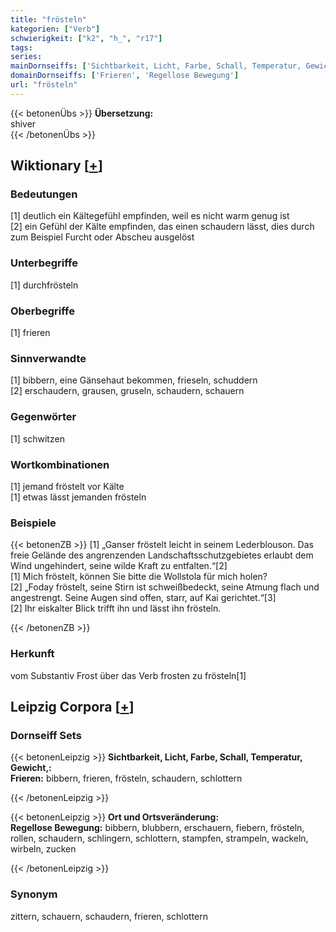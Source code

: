 ```yaml
---
title: "frösteln"
kategorien: ["Verb"]
schwierigkeit: ["k2", "h_", "r17"]
tags:
series:
mainDornseiffs: ['Sichtbarkeit, Licht, Farbe, Schall, Temperatur, Gewicht,', 'Ort und Ortsveränderung']
domainDornseiffs: ['Frieren', 'Regellose Bewegung']
url: "frösteln"
---
```


{{< betonenÜbs >}}
**Übersetzung:**  
shiver  
{{< /betonenÜbs >}}

## Wiktionary [[+](https://de.wiktionary.org/wiki/frösteln)]

### Bedeutungen
[1] deutlich ein Kältegefühl empfinden, weil es nicht warm genug ist  
[2] ein Gefühl der Kälte empfinden, das einen schaudern lässt, dies durch zum Beispiel Furcht oder Abscheu ausgelöst  

### Unterbegriffe
[1] durchfrösteln  

### Oberbegriffe
[1] frieren  

### Sinnverwandte
[1] bibbern, eine Gänsehaut bekommen, frieseln, schuddern  
[2] erschaudern, grausen, gruseln, schaudern, schauern  

### Gegenwörter
[1] schwitzen  

### Wortkombinationen
[1] jemand fröstelt vor Kälte  
[1] etwas lässt jemanden frösteln  

### Beispiele
{{< betonenZB >}}
[1] „Ganser fröstelt leicht in seinem Lederblouson. Das freie Gelände des angrenzenden Landschaftsschutzgebietes erlaubt dem Wind ungehindert, seine wilde Kraft zu entfalten.“[2]  
[1] Mich fröstelt, können Sie bitte die Wollstola für mich holen?  
[2] „Foday fröstelt, seine Stirn ist schweißbedeckt, seine Atmung flach und angestrengt. Seine Augen sind offen, starr, auf Kai gerichtet.“[3]  
[2] Ihr eiskalter Blick trifft ihn und lässt ihn frösteln.  

{{< /betonenZB >}}
### Herkunft
vom Substantiv Frost über das Verb frosten zu frösteln[1]  


## Leipzig Corpora [[+](https://corpora.uni-leipzig.de/en/res?word=frösteln&corpusId=deu_newscrawl-public_2018)]

### Dornseiff Sets
{{< betonenLeipzig >}}
**Sichtbarkeit, Licht, Farbe, Schall, Temperatur, Gewicht,:**  
**Frieren:** bibbern, frieren, frösteln, schaudern, schlottern  

{{< /betonenLeipzig >}}


{{< betonenLeipzig >}}
**Ort und Ortsveränderung:**  
**Regellose Bewegung:** bibbern, blubbern, erschauern, fiebern, frösteln, rollen, schaudern, schlingern, schlottern, stampfen, strampeln, wackeln, wirbeln, zucken  

{{< /betonenLeipzig >}}

### Synonym
zittern, schauern, schaudern, frieren, schlottern


